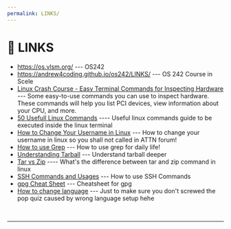 ```yaml
---
permalink: LINKS/
---
```

# 🔗 LINKS

* <https://os.vlsm.org/> --- OS242
* https://andrew4coding.github.io/os242/LINKS/ --- OS 242 Course in Scele
* [Linux Crash Course - Easy Terminal Commands for Inspecting Hardware](https://youtu.be/oGyJr-iUwt8?si=59V2boc0XfmlFekg) --- 
Some easy-to-use commands you can use to inspect hardware. 
These commands will help you list PCI devices, view information about your CPU, and more.
* [50 Usefull Linux Commands](https://www.digitalocean.com/community/tutorials/linux-commands) ---- Useful linux commands guide to be executed inside the linux terminal
* [How to Change Your Username in Linux](https://www.scaler.com/topics/how-to-change-username-in-linux/) --- How to change your username in linux so you shall not called in ATTN forum!
* [How to use Grep](https://www.geeksforgeeks.org/grep-command-in-unixlinux/) --- How to use grep for daily life!
* [Understanding Tarball](https://www.cyberciti.biz/faq/how-to-tar-a-file-in-linux-using-command-line/) --- Understand tarball deeper
* [Tar vs Zip](https://stackoverflow.com/questions/10540935/what-is-the-difference-between-tar-and-zip) ---- What's the difference between tar and zip command in linux
* [SSH Commands and Usages](https://www.ssh.com/academy/ssh/command#:~:text=A%20little%20history-,SSH%20Command%20in%20Linux,SSH%20from%20a%20remote%20location.) --- How to use SSH Commands
* [gpg Cheat Sheet](https://irtfweb.ifa.hawaii.edu/~lockhart/gpg/) --- Cheatsheet for gpg
* [How to change language](https://askubuntu.com/questions/133318/how-do-i-change-the-language-via-a-terminal) --- Just to make sure you don't screwed the pop quiz caused by wrong language setup hehe

<br>
<hr>

